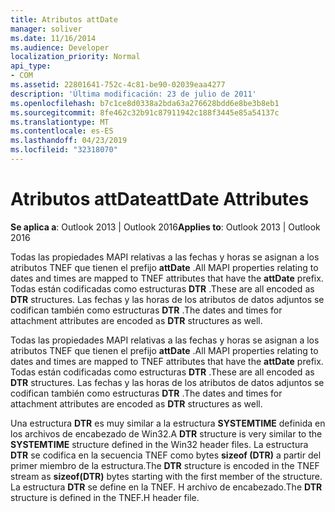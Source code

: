 ```yaml
---
title: Atributos attDate
manager: soliver
ms.date: 11/16/2014
ms.audience: Developer
localization_priority: Normal
api_type:
- COM
ms.assetid: 22801641-752c-4c81-be90-02039eaa4277
description: 'Última modificación: 23 de julio de 2011'
ms.openlocfilehash: b7c1ce8d0338a2bda63a276628bdd6e8be3b8eb1
ms.sourcegitcommit: 8fe462c32b91c87911942c188f3445e85a54137c
ms.translationtype: MT
ms.contentlocale: es-ES
ms.lasthandoff: 04/23/2019
ms.locfileid: "32318070"
---
```

# <a name="attdate-attributes"></a><span data-ttu-id="483dd-103">Atributos attDate</span><span class="sxs-lookup"><span data-stu-id="483dd-103">attDate Attributes</span></span>

  
  
<span data-ttu-id="483dd-104">**Se aplica a**: Outlook 2013 | Outlook 2016</span><span class="sxs-lookup"><span data-stu-id="483dd-104">**Applies to**: Outlook 2013 | Outlook 2016</span></span> 
  
<span data-ttu-id="483dd-105">Todas las propiedades MAPI relativas a las fechas y horas se asignan a los atributos TNEF que tienen el prefijo **attDate** .</span><span class="sxs-lookup"><span data-stu-id="483dd-105">All MAPI properties relating to dates and times are mapped to TNEF attributes that have the **attDate** prefix.</span></span> <span data-ttu-id="483dd-106">Todas están codificadas como estructuras **DTR** .</span><span class="sxs-lookup"><span data-stu-id="483dd-106">These are all encoded as **DTR** structures.</span></span> <span data-ttu-id="483dd-107">Las fechas y las horas de los atributos de datos adjuntos se codifican también como estructuras **DTR** .</span><span class="sxs-lookup"><span data-stu-id="483dd-107">The dates and times for attachment attributes are encoded as **DTR** structures as well.</span></span> 
  
<span data-ttu-id="483dd-108">Todas las propiedades MAPI relativas a las fechas y horas se asignan a los atributos TNEF que tienen el prefijo **attDate** .</span><span class="sxs-lookup"><span data-stu-id="483dd-108">All MAPI properties relating to dates and times are mapped to TNEF attributes that have the **attDate** prefix.</span></span> <span data-ttu-id="483dd-109">Todas están codificadas como estructuras **DTR** .</span><span class="sxs-lookup"><span data-stu-id="483dd-109">These are all encoded as **DTR** structures.</span></span> <span data-ttu-id="483dd-110">Las fechas y las horas de los atributos de datos adjuntos se codifican también como estructuras **DTR** .</span><span class="sxs-lookup"><span data-stu-id="483dd-110">The dates and times for attachment attributes are encoded as **DTR** structures as well.</span></span> 
  
<span data-ttu-id="483dd-111">Una estructura **DTR** es muy similar a la estructura **SYSTEMTIME** definida en los archivos de encabezado de Win32.</span><span class="sxs-lookup"><span data-stu-id="483dd-111">A **DTR** structure is very similar to the **SYSTEMTIME** structure defined in the Win32 header files.</span></span> <span data-ttu-id="483dd-112">La estructura **DTR** se codifica en la secuencia TNEF como bytes **sizeof (DTR)** a partir del primer miembro de la estructura.</span><span class="sxs-lookup"><span data-stu-id="483dd-112">The **DTR** structure is encoded in the TNEF stream as **sizeof(DTR)** bytes starting with the first member of the structure.</span></span> <span data-ttu-id="483dd-113">La estructura **DTR** se define en la TNEF. H archivo de encabezado.</span><span class="sxs-lookup"><span data-stu-id="483dd-113">The **DTR** structure is defined in the TNEF.H header file.</span></span> 
  

